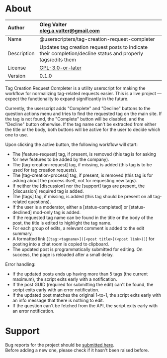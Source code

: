 
# About

| Author       | Oleg Valter<br>[oleg.a.valter@gmail.com](mailto:oleg.a.valter@gmail.com) |
| :----------- | :----------------------- |
| Name | @userscripters/tag-creation-request-completer |
| Description | Updates tag creation request posts to indicate their completion/decline status and properly tags/edits them |
| License | [GPL-3.0-or-later](https://spdx.org/licenses/GPL-3.0-or-later) |
| Version | 0.1.0 |

Tag Creation Request Completer is a utility userscript for making the workflow for normalizing tag-related requests easier.
This is a live project — expect the functionality to expand significantly in the future.

Currently, the userscript adds "Complete" and "Decline" buttons to the question actions menu and tries to find the requested tag on the main site.
If the tag is not found, the "Complete" button will be disabled, and the "Decline" button otherwise.
If the tag name can't be extracted from either the title or the body, both buttons will be active for the user to decide which one to use.

Upon clicking the active button, the following workflow will start:
- The [feature-request] tag, if present, is removed (this tag is for asking for new features to be added by the company).
- The [tag-creation-request] tag, if missing, is added (this tag is to be used for tag creation requests).
- The [tag-creation-process] tag, if present, is removed (this tag is for asking about the process itself, not for requesting new tags).
- If neither the [discussion] nor the [support] tags are present, the [discussion] required tag is added.
- The [tags] tag, if missing, is added (this tag should be present on all tag-related questions).
- If the user is a moderator, either a [status-completed] or [status-declined] mod-only tag is added.
- If the requested tag name can be found in the title or the body of the post, the title is edited to highlight the tag name.
- For each group of edits, a relevant comment is added to the edit summary.
- A formatted link (`[tag:<tagname>]([<post title>](<post link>))`) for posting into a chat room is copied to clipboard.
- The updated post is programmatically submitted for editing. On success, the page is reloaded after a small delay.

Error handling:
- If the updated posts ends up having more than 5 tags (the current maximum), the script exits early with a notification.
- If the post GUID (required for submitting the edit) can't be found, the script exits early with an error notification.
- If the updated post matches the original 1-to-1, the script exits early with an info message that there is nothing to edit.
- If the question can't be fetched from the API, the script exits early with an error notification.

# Support

Bug reports for the project should be [submitted here](https://github.com/userscripters/tag-creation-request-completer/issues).
<br>Before adding a new one, please check if it hasn't been raised before.
  
